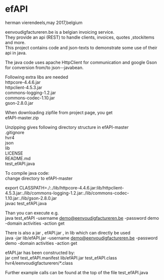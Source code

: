 # efAPI 
herman vierendeels,may 2017,belgium  

eenvoudigfactureren.be is a belgian invoicing service.  
They provide an api (REST) to handle clients, invoices, quotes ,stockitems and more.  
This project contains code and json-texts to demonstrate some use of their api in java.  

The java code uses apache HttpClient for communication and google Gson for conversion from/to json--javabean.  

Following extra libs are needed   
httpcore-4.4.6.jar   
httpclient-4.5.3.jar   
 commons-logging-1.2.jar   
 commons-codec-1.10.jar   
gson-2.8.0.jar   

When downloading zipfile from project page, you get  
efAPI-master.zip  

Unzipping gives following directory structure in efAPI-master   
.gitignore   
hvr4   
json   
lib   
LICENSE   
README.md   
test_efAPI.java   

To compile java code:   
change directory to efAPI-master    

export CLASSPATH=./:./lib/httpcore-4.4.6.jar:lib/httpclient-4.5.3.jar:./lib/commons-logging-1.2.jar:./lib/commons-codec-1.10.jar:./lib/gson-2.8.0.jar   
javac test_efAPI.java    

Than you can execute e.g.  
 java test_efAPI -username demo@eenvoudigfactureren.be -password demo -domain activities -action get   

There is also a jar , efAPI.jar , in lib which can directly be used  
java  -jar lib/efAPI.jar -username demo@eenvoudigfactureren.be -password demo -domain activities -action get  

efAPI.jar has been constructed by:  
jar cmf test_efAPI.manifest lib/efAPI.jar test_efAPI.class hvr4/eenvoudigfactureren/*.class  


Further example calls can be found at the top of the file test_efAPI.java



